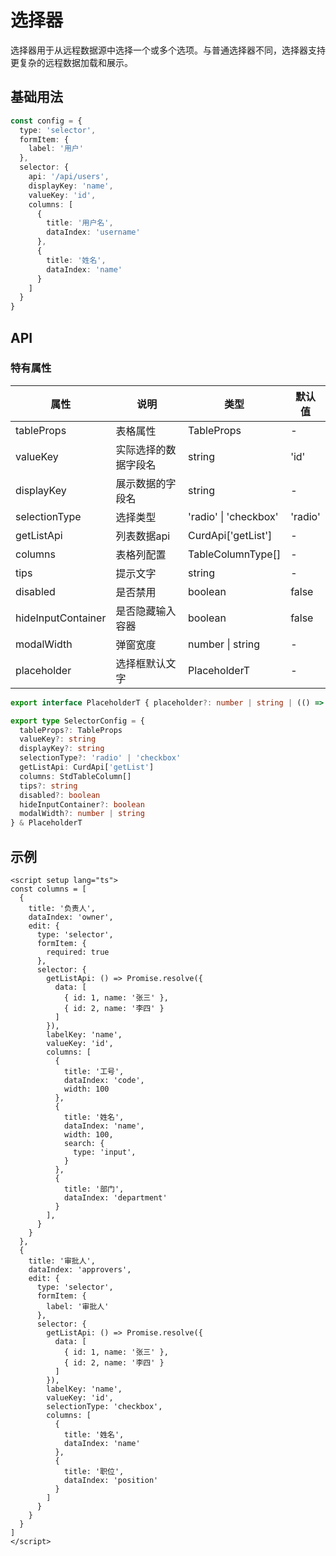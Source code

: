 # 选择器

选择器用于从远程数据源中选择一个或多个选项。与普通选择器不同，选择器支持更复杂的远程数据加载和展示。

## 基础用法

```ts
const config = {
  type: 'selector',
  formItem: {
    label: '用户'
  },
  selector: {
    api: '/api/users',
    displayKey: 'name',
    valueKey: 'id',
    columns: [
      {
        title: '用户名',
        dataIndex: 'username'
      },
      {
        title: '姓名',
        dataIndex: 'name'
      }
    ]
  }
}
```

## API

### 特有属性

| 属性 | 说明 | 类型 | 默认值 |
| --- | --- | --- | --- |
| tableProps | 表格属性 | TableProps | - |
| valueKey | 实际选择的数据字段名 | string | 'id' |
| displayKey | 展示数据的字段名 | string | - |
| selectionType | 选择类型 | 'radio' \| 'checkbox' | 'radio' |
| getListApi | 列表数据api | CurdApi['getList'] | - |
| columns | 表格列配置 | TableColumnType[] | - |
| tips | 提示文字 | string | - |
| disabled | 是否禁用 | boolean | false |
| hideInputContainer | 是否隐藏输入容器 | boolean | false |
| modalWidth | 弹窗宽度 | number \| string | - |
| placeholder | 选择框默认文字 | PlaceholderT | - |

```ts
export interface PlaceholderT { placeholder?: number | string | (() => string) }

export type SelectorConfig = {
  tableProps?: TableProps
  valueKey?: string
  displayKey?: string
  selectionType?: 'radio' | 'checkbox'
  getListApi: CurdApi['getList']
  columns: StdTableColumn[]
  tips?: string
  disabled?: boolean
  hideInputContainer?: boolean
  modalWidth?: number | string
} & PlaceholderT
```

## 示例

```vue
<script setup lang="ts">
const columns = [
  {
    title: '负责人',
    dataIndex: 'owner',
    edit: {
      type: 'selector',
      formItem: {
        required: true
      },
      selector: {
        getListApi: () => Promise.resolve({
          data: [
            { id: 1, name: '张三' },
            { id: 2, name: '李四' }
          ]
        }),
        labelKey: 'name',
        valueKey: 'id',
        columns: [
          {
            title: '工号',
            dataIndex: 'code',
            width: 100
          },
          {
            title: '姓名',
            dataIndex: 'name',
            width: 100,
            search: {
              type: 'input',
            }
          },
          {
            title: '部门',
            dataIndex: 'department'
          }
        ],
      }
    }
  },
  {
    title: '审批人',
    dataIndex: 'approvers',
    edit: {
      type: 'selector',
      formItem: {
        label: '审批人'
      },
      selector: {
        getListApi: () => Promise.resolve({
          data: [
            { id: 1, name: '张三' },
            { id: 2, name: '李四' }
          ]
        }),
        labelKey: 'name',
        valueKey: 'id',
        selectionType: 'checkbox',
        columns: [
          {
            title: '姓名',
            dataIndex: 'name'
          },
          {
            title: '职位',
            dataIndex: 'position'
          }
        ]
      }
    }
  }
]
</script>
```
